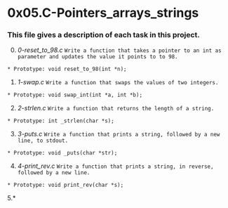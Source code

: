 # **0x05.C-Pointers_arrays_strings**

### **This file gives a description of each task in this project.**

0. *0-reset_to_98.c*
`Write a function that takes a pointer to an int as parameter and updates the value it points to to 98.`
~~~~
* Prototype: void reset_to_98(int *n);
~~~~

1. *1-swap.c*
`Write a function that swaps the values of two integers.`
~~~~
* Prototype: void swap_int(int *a, int *b);
~~~~

2. *2-strlen.c*
`Write a function that returns the length of a string.`
~~~~
* Prototype: int _strlen(char *s);
~~~~

3. *3-puts.c*
`Write a function that prints a string, followed by a new line, to stdout.`
~~~~
* Prototype: void _puts(char *str);
~~~~

4. *4-print_rev.c*
`Write a function that prints a string, in reverse, followed by a new line.`
~~~~
* Prototype: void print_rev(char *s);
~~~~

5.*
